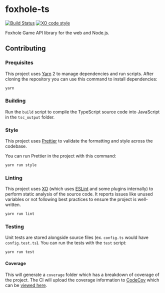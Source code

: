 # foxhole-ts

[![Build Status](https://github.com/jonahsnider/foxhole-ts/workflows/CI/badge.svg)](https://github.com/jonahsnider/foxhole-ts/actions)
[![XO code style](https://img.shields.io/badge/code_style-XO-5ed9c7.svg)](https://github.com/xojs/xo)

Foxhole Game API library for the web and Node.js.

## Contributing

### Prequisites

This project uses [Yarn](https://yarnpkg.com) 2 to manage dependencies and run scripts.
After cloning the repository you can use this command to install dependencies:

```sh
yarn
```

### Building

Run the `build` script to compile the TypeScript source code into JavaScript in the `tsc_output` folder.

### Style

This project uses [Prettier](https://prettier.io) to validate the formatting and style across the codebase.

You can run Prettier in the project with this command:

```sh
yarn run style
```

### Linting

This project uses [XO](https://github.com/xojs/xo) (which uses [ESLint](https://eslint.org) and some plugins internally) to perform static analysis of the source code.
It reports issues like unused variables or not following best practices to ensure the project is well-written.

```sh
yarn run lint
```

### Testing

Unit tests are stored alongside source files (ex. `config.ts` would have `config.test.ts`).
You can run the tests with the `test` script:

```sh
yarn run test
```

#### Coverage

This will generate a `coverage` folder which has a breakdown of coverage of the project.
The CI will upload the coverage information to [CodeCov](https://codecov.io) which can be [viewed here](https://codecov.io/gh/pizzafox/foxhole-ts).
